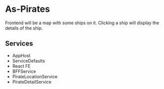 # As-Pirates

Frontend will be a map with some ships on it.
Clicking a ship will display the details of the ship.

## Services

- AppHost
- ServiceDefaults
- React FE
- BFFService
- PirateLocationService
- PirateDetailService

